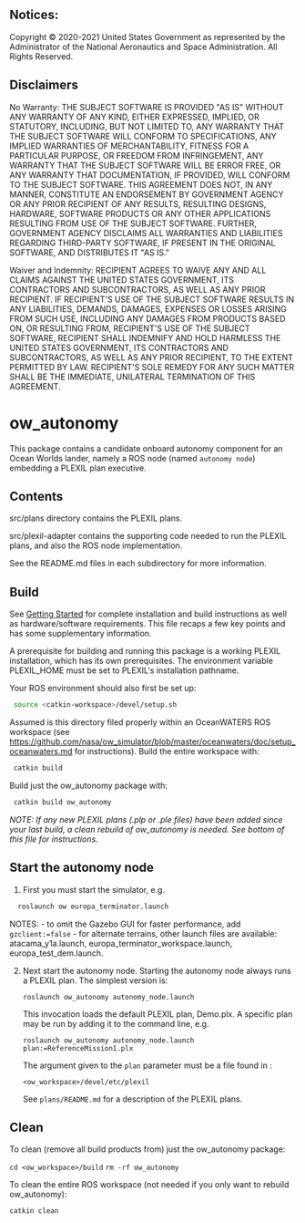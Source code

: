 Notices:
--------
Copyright © 2020-2021 United States Government as represented by the
Administrator of the National Aeronautics and Space Administration.  All Rights
Reserved.

Disclaimers
-----------
No Warranty: THE SUBJECT SOFTWARE IS PROVIDED "AS IS" WITHOUT ANY WARRANTY OF
ANY KIND, EITHER EXPRESSED, IMPLIED, OR STATUTORY, INCLUDING, BUT NOT LIMITED
TO, ANY WARRANTY THAT THE SUBJECT SOFTWARE WILL CONFORM TO SPECIFICATIONS, ANY
IMPLIED WARRANTIES OF MERCHANTABILITY, FITNESS FOR A PARTICULAR PURPOSE, OR
FREEDOM FROM INFRINGEMENT, ANY WARRANTY THAT THE SUBJECT SOFTWARE WILL BE ERROR
FREE, OR ANY WARRANTY THAT DOCUMENTATION, IF PROVIDED, WILL CONFORM TO THE
SUBJECT SOFTWARE. THIS AGREEMENT DOES NOT, IN ANY MANNER, CONSTITUTE AN
ENDORSEMENT BY GOVERNMENT AGENCY OR ANY PRIOR RECIPIENT OF ANY RESULTS,
RESULTING DESIGNS, HARDWARE, SOFTWARE PRODUCTS OR ANY OTHER APPLICATIONS
RESULTING FROM USE OF THE SUBJECT SOFTWARE.  FURTHER, GOVERNMENT AGENCY
DISCLAIMS ALL WARRANTIES AND LIABILITIES REGARDING THIRD-PARTY SOFTWARE, IF
PRESENT IN THE ORIGINAL SOFTWARE, AND DISTRIBUTES IT "AS IS."

Waiver and Indemnity:  RECIPIENT AGREES TO WAIVE ANY AND ALL CLAIMS AGAINST THE
UNITED STATES GOVERNMENT, ITS CONTRACTORS AND SUBCONTRACTORS, AS WELL AS ANY
PRIOR RECIPIENT.  IF RECIPIENT'S USE OF THE SUBJECT SOFTWARE RESULTS IN ANY
LIABILITIES, DEMANDS, DAMAGES, EXPENSES OR LOSSES ARISING FROM SUCH USE,
INCLUDING ANY DAMAGES FROM PRODUCTS BASED ON, OR RESULTING FROM, RECIPIENT'S USE
OF THE SUBJECT SOFTWARE, RECIPIENT SHALL INDEMNIFY AND HOLD HARMLESS THE UNITED
STATES GOVERNMENT, ITS CONTRACTORS AND SUBCONTRACTORS, AS WELL AS ANY PRIOR
RECIPIENT, TO THE EXTENT PERMITTED BY LAW.  RECIPIENT'S SOLE REMEDY FOR ANY SUCH
MATTER SHALL BE THE IMMEDIATE, UNILATERAL TERMINATION OF THIS AGREEMENT.


ow_autonomy
===========

This package contains a candidate onboard autonomy component for an Ocean
Worlds lander, namely a ROS node (named `autonomy node`) embedding a PLEXIL plan
executive.


Contents
--------

src/plans directory contains the PLEXIL plans.

src/plexil-adapter contains the supporting code needed to run the PLEXIL plans,
and also the ROS node implementation.

See the README.md files in each subdirectory for more information.


Build
-----

See [Getting
Started](https://github.com/nasa/ow_simulator/blob/master/README.md) for
complete installation and build instructions as well as hardware/software
requirements.  This file recaps a few key points and has some supplementary
information.

A prerequisite for building and running this package is a working PLEXIL
installation, which has its own prerequisites. The environment variable
PLEXIL_HOME must be set to PLEXIL's installation pathname.

Your ROS environment should also first be set up:

```bash
 source <catkin-workspace>/devel/setup.sh
```

Assumed is this directory filed properly within an OceanWATERS ROS workspace
(see
<https://github.com/nasa/ow_simulator/blob/master/oceanwaters/doc/setup_oceanwaters.md>
for instructions).  Build the entire workspace with:

```bash
 catkin build
```

Build just the ow_autonomy package with:

```bash
 catkin build ow_autonomy
```

_NOTE: If any new PLEXIL plans (.plp or .ple files) have been added since your
last build, a clean rebuild of ow_autonomy is needed.  See bottom of this file
for instructions._


Start the autonomy node
-----------------------

1. First you must start the simulator, e.g.

```bash
  roslaunch ow europa_terminator.launch
```
   NOTES:
    - to omit the Gazebo GUI for faster performance, add `gzclient:=false`
    - for alternate terrains, other launch files are available:
      atacama_y1a.launch, europa_terminator_workspace.launch,
      europa_test_dem.launch.

2. Next start the autonomy node.  Starting the autonomy node always runs a
   PLEXIL plan.  The simplest version is:

   `roslaunch ow_autonomy autonomy_node.launch`

   This invocation loads the default PLEXIL plan, Demo.plx.  A specific plan may
   be run by adding it to the command line, e.g.

   `roslaunch ow_autonomy autonomy_node.launch plan:=ReferenceMission1.plx`

   The argument given to the `plan` parameter must be a file found in :

   `<ow_workspace>/devel/etc/plexil`

   See `plans/README.md` for a description of the PLEXIL plans.


Clean
-----

To clean (remove all build products from) just the ow_autonomy package:

 `cd <ow_workspace>/build`
 `rm -rf ow_autonomy`

To clean the entire ROS workspace (not needed if you only want to rebuild
ow_autonomy):

  `catkin clean`

